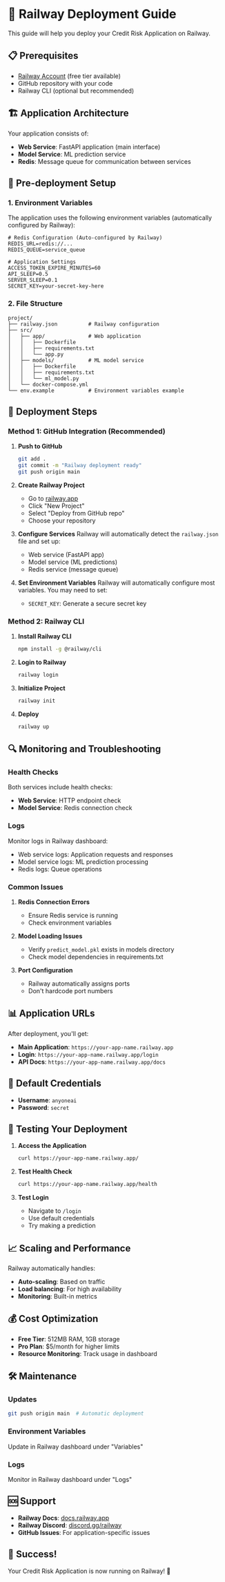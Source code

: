 # 🚀 Railway Deployment Guide

This guide will help you deploy your Credit Risk Application on Railway.

## 📋 Prerequisites

- [Railway Account](https://railway.app/) (free tier available)
- GitHub repository with your code
- Railway CLI (optional but recommended)

## 🏗️ Application Architecture

Your application consists of:
- **Web Service**: FastAPI application (main interface)
- **Model Service**: ML prediction service
- **Redis**: Message queue for communication between services

## 🔧 Pre-deployment Setup

### 1. Environment Variables
The application uses the following environment variables (automatically configured by Railway):

```env
# Redis Configuration (Auto-configured by Railway)
REDIS_URL=redis://...
REDIS_QUEUE=service_queue

# Application Settings
ACCESS_TOKEN_EXPIRE_MINUTES=60
API_SLEEP=0.5
SERVER_SLEEP=0.1
SECRET_KEY=your-secret-key-here
```

### 2. File Structure
```
project/
├── railway.json          # Railway configuration
├── src/
│   ├── app/              # Web application
│   │   ├── Dockerfile
│   │   ├── requirements.txt
│   │   └── app.py
│   ├── models/           # ML model service
│   │   ├── Dockerfile
│   │   ├── requirements.txt
│   │   └── ml_model.py
│   └── docker-compose.yml
└── env.example           # Environment variables example
```

## 🚀 Deployment Steps

### Method 1: GitHub Integration (Recommended)

1. **Push to GitHub**
   ```bash
   git add .
   git commit -m "Railway deployment ready"
   git push origin main
   ```

2. **Create Railway Project**
   - Go to [railway.app](https://railway.app/)
   - Click "New Project"
   - Select "Deploy from GitHub repo"
   - Choose your repository

3. **Configure Services**
   Railway will automatically detect the `railway.json` file and set up:
   - Web service (FastAPI app)
   - Model service (ML predictions)
   - Redis service (message queue)

4. **Set Environment Variables**
   Railway will automatically configure most variables. You may need to set:
   - `SECRET_KEY`: Generate a secure secret key

### Method 2: Railway CLI

1. **Install Railway CLI**
   ```bash
   npm install -g @railway/cli
   ```

2. **Login to Railway**
   ```bash
   railway login
   ```

3. **Initialize Project**
   ```bash
   railway init
   ```

4. **Deploy**
   ```bash
   railway up
   ```

## 🔍 Monitoring and Troubleshooting

### Health Checks
Both services include health checks:
- **Web Service**: HTTP endpoint check
- **Model Service**: Redis connection check

### Logs
Monitor logs in Railway dashboard:
- Web service logs: Application requests and responses
- Model service logs: ML prediction processing
- Redis logs: Queue operations

### Common Issues

1. **Redis Connection Errors**
   - Ensure Redis service is running
   - Check environment variables

2. **Model Loading Issues**
   - Verify `predict_model.pkl` exists in models directory
   - Check model dependencies in requirements.txt

3. **Port Configuration**
   - Railway automatically assigns ports
   - Don't hardcode port numbers

## 📊 Application URLs

After deployment, you'll get:
- **Main Application**: `https://your-app-name.railway.app`
- **Login**: `https://your-app-name.railway.app/login`
- **API Docs**: `https://your-app-name.railway.app/docs`

## 🔐 Default Credentials

- **Username**: `anyoneai`
- **Password**: `secret`

## 🎯 Testing Your Deployment

1. **Access the Application**
   ```bash
   curl https://your-app-name.railway.app/
   ```

2. **Test Health Check**
   ```bash
   curl https://your-app-name.railway.app/health
   ```

3. **Test Login**
   - Navigate to `/login`
   - Use default credentials
   - Try making a prediction

## 📈 Scaling and Performance

Railway automatically handles:
- **Auto-scaling**: Based on traffic
- **Load balancing**: For high availability
- **Monitoring**: Built-in metrics

## 💰 Cost Optimization

- **Free Tier**: 512MB RAM, 1GB storage
- **Pro Plan**: $5/month for higher limits
- **Resource Monitoring**: Track usage in dashboard

## 🛠️ Maintenance

### Updates
```bash
git push origin main  # Automatic deployment
```

### Environment Variables
Update in Railway dashboard under "Variables"

### Logs
Monitor in Railway dashboard under "Logs"

## 🆘 Support

- **Railway Docs**: [docs.railway.app](https://docs.railway.app/)
- **Railway Discord**: [discord.gg/railway](https://discord.gg/railway)
- **GitHub Issues**: For application-specific issues

## 🎉 Success!

Your Credit Risk Application is now running on Railway! 🚀 